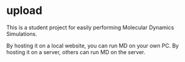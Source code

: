 # upload

This is a student project for easily performing Molecular Dynamics Simulations.

By hosting it on a local website, you can run MD on your own PC.
By hosting it on a server, others can run MD on the server.
